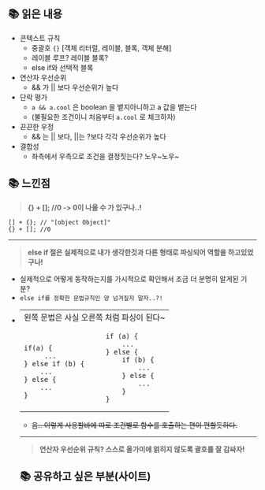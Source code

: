 ## 📚 읽은 내용

- 콘텍스트 규칙
  - 중괄호 `{}` [객체 리터럴, 레이블, 블록, 객체 분해]
  - 레이블 루프? 레이블 블록?
  - else if와 선택적 블록
- 연산자 우선순위
  - && 가 || 보다 우선순위가 높다
- 단락 평가
  - `a && a.cool` 은 boolean 을 뱉지아니하고 a 값을 뱉는다
  - (불필요한 조건이니 처음부터 `a.cool` 로 체크하자)
- 끈끈한 우정
  - && 는 || 보다, ||는 ?보다 각각 우선순위가 높다
- 결합성
  - 좌측에서 우측으로 조건을 결정짓는다? 노우~노우~

## 📚 느낀점

> **{} + []; //0  -> 0이 나올 수 가 있구나..!**

```
[] + {}; // "[object Object]"
{} + []; //0
  ``` 
  

----

> **else if 절은 실제적으로 내가 생각한것과 다른 형태로 파싱되어 역할을 하고있었구나!**

- 실제적으로 어떻게 동작하는지를 가시적으로 확인해서 조금 더 분명히 알게된 기분?
- `else if를 정확한 문법규칙인 양 넘겨짚지 말자..?!`
- <table>
<tr>
<td colspan="2" style="text-align: center">왼쪽 문법은 사실 오른쪽 처럼 파싱이 된다~</td>
</tr>
<tr>
<td>

```

if(a) {
     ...
} else if (b) {
    ...
} else { 
    ... 
}

```

</td>
<td>

```
if (a) {
    ...
} else { 
    if (b) {
        ...
    } else {
        ...
    }
}
```

</td>
</tr>
</table>

- ~~음.. 이렇게 사용할바에 따로 조건별로 함수를 호출하는 편이 편할듯하다.~~

---
> **연산자 우선순위 규칙? 스스로 올가미에 얽히지 않도록 괄호를 잘 감싸자!**


## 📚 공유하고 싶은 부분(사이트)
